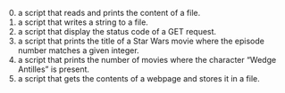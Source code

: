 0. a script that reads and prints the content of a file.
1. a script that writes a string to a file.
2. a script that display the status code of a GET request.
3. a script that prints the title of a Star Wars movie where the episode number matches a given integer.
4. a script that prints the number of movies where the character “Wedge Antilles” is present.
5. a script that gets the contents of a webpage and stores it in a file.
